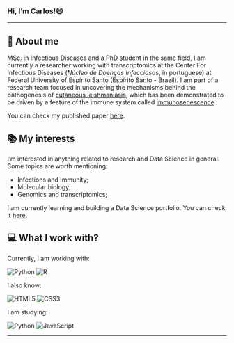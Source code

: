 ### Hi, I’m Carlos!😄

---

## 📝 About me


MSc. in Infectious Diseases and a PhD student in the same field, I am currently a researcher working with transcriptomics at the Center For Infectious Diseases (<i>Núcleo de Doenças Infecciosas</i>, in portuguese) at Federal University of Espírito Santo (Espírito Santo - Brazil). I am part of a research team focused in uncovering the mechanisms behind the pathogenesis of [cutaneous leishmaniasis](https://www.who.int/news-room/fact-sheets/detail/leishmaniasis), which has been demonstrated to be driven by a feature of the immune system called [immunosenescence](https://www.ncbi.nlm.nih.gov/pmc/articles/PMC2265901/#:~:text=Immunosenescence%2C%20defined%20as%20the%20changes,to%20increase%20healthy%20life%20expectancy).

You can check my published paper [here](https://onlinelibrary.wiley.com/doi/abs/10.1111/imm.13410).

## 📚 My interests

I’m interested in anything related to research and Data Science in general. Some topics are worth mentioning:

* Infections and Immunity;
* Molecular biology; 
* Genomics and transcriptomics;

I am currently learning and building a Data Science portfolio. You can check it [here](https://github.com/cfantecelle/data_science_portfolio).

## 💻 What I work with?

Currently, I am working with: <br>

![Python](https://img.shields.io/badge/python-3670A0?style=flat&logo=python&logoColor=ffdd54)
![R](https://img.shields.io/badge/r-%23276DC3.svg?style=flat&logo=r&logoColor=white)

I also know: <br>

![HTML5](https://img.shields.io/badge/html5-%23E34F26.svg?style=flat&logo=html5&logoColor=white)
![CSS3](https://img.shields.io/badge/css3-%231572B6.svg?style=flat&logo=css3&logoColor=white)

I am studying: <br>

![Python](https://img.shields.io/badge/python-3670A0?style=flat&logo=python&logoColor=ffdd54)
![JavaScript](https://img.shields.io/badge/javascript-%23323330.svg?style=flat&logo=javascript&logoColor=%23F7DF1E)

<hr>

<!---
<p align="center"> 
	<img align="center" alt="Carlos' most used languages" src="https://github-readme-stats.vercel.app/api/top-langs/?username=cfantecelle&count_private=false&theme=aura&border=false&layout=compact&langs_count=10"/>
</p> 
--->
<!---
cfantecelle/cfantecelle is a ✨ special ✨ repository because its `README.md` (this file) appears on your GitHub profile.
You can click the Preview link to take a look at your changes.
--->
